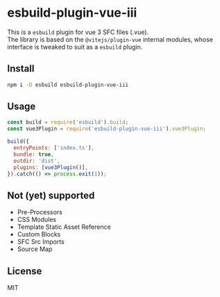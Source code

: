 # esbuild-plugin-vue-iii
This is a `esbuild` plugin for vue 3 SFC files (.vue).  
The library is based on the `@vitejs/plugin-vue` internal modules, whose interface is tweaked to suit as a `esbuild` plugin.

## Install
``` sh
npm i -D esbuild esbuild-plugin-vue-iii
```

## Usage
``` js
const build = require('esbuild').build;
const vue3Plugin = require('esbuild-plugin-vue-iii').vue3Plugin;

build({
  entryPoints: ['index.ts'],
  bundle: true,
  outdir: 'dist',
  plugins: [vue3Plugin()],
}).catch(() => process.exit(1));
```

## Not (yet) supported
 - Pre-Processors
 - CSS Modules  
 - Template Static Asset Reference
 - Custom Blocks
 - SFC Src Imports
 - Source Map

## License
MIT